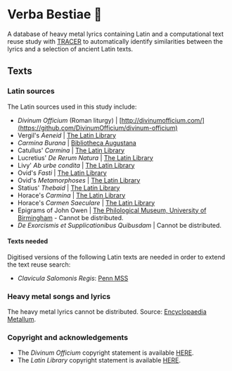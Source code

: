 # Verba Bestiae :metal:
A database of heavy metal lyrics containing Latin and a computational text reuse study with [TRACER](https://www.etrap.eu/research/tracer/) to automatically identify similarities between the lyrics and a selection of ancient Latin texts.

## Texts

### Latin sources
The Latin sources used in this study include:

<!--* _Nova Vulgata_ | [www.vatican.va](http://www.vatican.va/archive/bible/nova_vulgata/documents/nova-vulgata_index_lt.html)-->
<!--* _Vulgata Clementina_ -->
* _Divinum Officium_ (Roman liturgy) | [http://divinumofficium.com/](https://github.com/DivinumOfficium/divinum-officium)
	<!--* _Missa pro defunctis (Requiem, Dies Irae, Agnus Dei, Libera me)_ | [http://divinumofficium.com/](https://github.com/DivinumOfficium/divinum-officium/blob/master/web/www/missa/Latin/Votive/Defunctorum.txt) 
	* _Credo_ | [http://divinumofficium.com/](https://github.com/DivinumOfficium/divinum-officium/blob/master/web/www/missa/Latin/Ordo/Prayers.txt)-->
* Vergil's _Aeneid_ | [The Latin Library](https://github.com/cltk/latin_text_latin_library/tree/master/vergil)
* _Carmina Burana_ | [Bibliotheca Augustana](http://www.hs-augsburg.de/~harsch/Chronologia/Lspost13/CarminaBurana/bur_car0.html)
* Catullus' _Carmina_ | [The Latin Library](https://github.com/cltk/latin_text_latin_library/blob/master/catullus.txt)
* Lucretius' _De Rerum Natura_ | [The Latin Library](https://github.com/cltk/latin_text_latin_library/tree/master/lucretius)
* Livy' _Ab urbe condita_ | [The Latin Library](https://github.com/cltk/latin_text_latin_library/tree/master/livy)
* Ovid's _Fasti_ | [The Latin Library](https://github.com/cltk/latin_text_latin_library/tree/master/ovid)
* Ovid's _Metamorphoses_ | [The Latin Library](https://github.com/cltk/latin_text_latin_library/tree/master/ovid)
* Statius' _Thebaid_ | [The Latin Library](https://github.com/cltk/latin_text_latin_library/tree/master/statius)
* Horace's _Carmina_ | [The Latin Library](https://github.com/cltk/latin_text_latin_library/tree/master/horace)
* Horace's _Carmen Saeculare_ | [The Latin Library](https://github.com/cltk/latin_text_latin_library/blob/master/horace/carmsaec.txt)
* Epigrams of John Owen | [The Philological Museum, University of Birmingham](http://www.philological.bham.ac.uk/owen/contents.html) - Cannot be distributed.
* _De Exorcismis et Supplicationibus Quibusdam_ | Cannot be distributed.
<!--* _Malleus Maleficarum_ | [Cornell University Library, Digital Witchcraft Collection](http://ebooks.library.cornell.edu/cgi/t/text/text-idx?c=witch;cc=witch;rgn=main;view=text;idno=wit060)-->

<!--The texts were cleaned: we removed line numbers, headers, footers, special characters and residual noise.-->

#### Texts needed
Digitised versions of the following Latin texts are needed in order to extend the text reuse search:

* _Clavicula Salomonis Regis_: [Penn MSS](http://dla.library.upenn.edu/dla/medren/pageturn.html?id=MEDREN_9962943583503681&rotation=0&currentpage=10) 


### Heavy metal songs and lyrics
The heavy metal lyrics cannot be distributed. Source: [Encyclopaedia Metallum](https://www.metal-archives.com/).


### Copyright and acknowledgements

* The _Divinum Officium_ copyright statement is available [HERE](http://divinumofficium.com/www/horas/Help/download.html).
* The _Latin Library_ copyright statement is available [HERE](http://www.thelatinlibrary.com/about.html).
<!-- * Cornell University Library, Digital Witchcraft Collection terms of use are available [HERE](http://ebooks.library.cornell.edu/w/witch/digital.html)-->